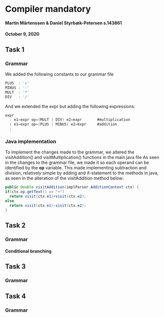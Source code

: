 # Compiler mandatory
#### Martin Mårtenssen & Daniel Styrbæk-Petersen s.143861
#### October 9, 2020


## Task 1
### Grammar
We added the following constants to our grammar file
```java
PLUS  : '+'
MINUS : '-'
MULT  : '*'
DIV   : '/'
```

And we extended the expr but adding the following expressions:

```java
expr
  : e1=expr op=(MULT | DIV) e2=expr       #multiplication
  | e1=expr op=(PLUS | MINUS) e2=expr     #addition
  ;
```

### Java implementation
To implement the changes made to the grammar, we altered the visitAddition() and visitMultiplication() functions in the main.java file
As seen in the changes to the grammar file, we made it so each operand can be identified by the __op__ variable. This made implementing
subtraction and division, relatively simple by adding and if-statement to the methods in java, as seen in the alteration of the visitAddition method below:

```java
public Double visitAddition(implParser.AdditionContext ctx) {
if(ctx.op.getText() == "+")
  return visit(ctx.e1)+visit(ctx.e2);
else
  return visit(ctx.e1)-visit(ctx.e2);
}
```



  
## Task 2 
### Grammar
  
  #### Conditional branching
  
  
  
  
  ## Task 3
  ### Grammar
  
  
  ## Task 4
  ### Grammar
